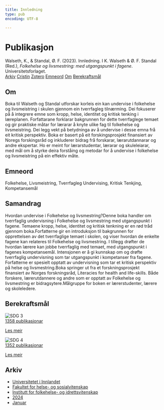 ```yaml
---
title: Innledning
type: pub
encoding: UTF-8

---
```

<h1>Publikasjon</h1>
<article id="csl-bib-container-HHNTXSZJ" class="csl-bib-container">
  <div class="csl-bib-body"> <div class="csl-entry">Walseth, K., &#38; Standal, Ø. F. (2023). Innledning. I K. Walseth &#38; Ø. F. Standal (Red.), <i>Folkehelse og livsmestring: med utgangspunkt i fagene</i>. Universitetsforlaget.</div> </div>
  <div class="csl-bib-buttons">
    <a href="#taxonomy-article-HHNTXSZJ" alt="archive" class="csl-bib-button">Arkiv</a>
    <a href="https://app.cristin.no/results/show.jsf?id=2227684" alt="Cristin" class="csl-bib-button">Cristin</a>
    <a href="http://zotero.org/groups/5881554/items/HHNTXSZJ" alt="Zotero" class="csl-bib-button">Zotero</a>
    <a href="#keywords-article-HHNTXSZJ" alt="keywords" class="csl-bib-button">Emneord</a>
    <a href="#about-article-HHNTXSZJ" alt="about_pub" class="csl-bib-button">Om</a>
    <a href="#sdg-article-HHNTXSZJ" alt="sdg" class="csl-bib-button">Berekraftsmål</a>
  </div>
  <div id="csl-bib-meta-container-HHNTXSZJ"></div>
</article>
<div id="csl-bib-meta-HHNTXSZJ" class="csl-bib-meta">
  <article id="about-article-HHNTXSZJ" class="about_pub-article">
    <h1>Om</h1>
    Boka til Walseth og Standal utforskar korleis ein kan undervise i folkehelse og livsmeistring i skulen gjennom ein tverrfagleg tilnærming. Dei fokuserer på å integrere emne som kropp, helse, identitet og kritisk tenking i læreplanen. Forfattarane forklarar bakgrunnen for dette tverrfaglege temaet og gir praktiske måtar for lærarar å knyte ulike fag til folkehelse og livsmeistring. Dei legg vekt på betydninga av å undervise i desse emna frå eit kritisk perspektiv. Boka er basert på eit forskingsprosjekt finansiert av Noregs forskingsråd og inkluderer bidrag frå forskarar, lærarutdannarar og andre ekspertar. Ho er meint for lærarstudentar, lærarar og skuleleiarar, med mål om å styrke deira forståing og metodar for å undervise i folkehelse og livsmeistring på ein effektiv måte.
  </article>
  <article id="keywords-article-HHNTXSZJ" class="keywords-article">
    <h1>Emneord</h1>
    Folkehelse, Livsmeistring, Tverrfagleg Undervising, Kritisk Tenkjing, Kompetansemål
  </article>
  <article id="abstract-article-HHNTXSZJ" class="abstract-article">
    <h1>Samandrag</h1>
    Hvordan undervise i Folkehelse og livsmestring?Denne boka handler om tverrfaglig undervisning i Folkehelse og livsmestring med utgangspunkt i fagene. Temaene kropp, helse, identitet og kritisk tenkning er en rød tråd gjennom boka.Forfatterne gir en introduksjon til bakgrunnen for opprettelsen av det tverrfaglige temaet i skolen, og viser hvordan de enkelte fagene kan relateres til Folkehelse og livsmestring. I tillegg drøfter de hvordan lærere kan jobbe tverrfaglig med temaet, med utgangspunkt i fagenes kompetansemål. Intensjonen er å gi kunnskap om og drøfte tverrfaglig undervisning som tar utgangspunkt i kompetanser fra fagene. Forfatterne er spesielt opptatt av undervisning som tar et kritisk perspektiv på helse og livsmestring.Boka springer ut fra et forskningsprosjekt finansiert av Norges forskningsråd, Literacies for health and life-skills. Både forskere, lærerutdannere og andre som er opptatt av Folkehelse og livsmestring er bidragsytere.Målgruppe for boken er lærerstudenter, lærere og skoleledere.
  </article>
  <article id="sdg-article-HHNTXSZJ" class="sdg-article">
    <h1>Berekraftsmål</h1>
    <div class="sdg-container"><div id="sdg3" class="sdg">
        <img src="{{< params subfolder >}}images/sdg/sdg03_nn.png" class="image" alt="SDG 3">
        <div class="sdg-overlay">
          <a href="/nn/archive/?key=?sdg=3#archive" class="sdg-publication-count"><span>1358</span> publikasjonar</a>
          <p><a href="https://fn.no/om-fn/fns-baerekraftsmaal/god-helse-og-livskvalitet?lang=nno-NO" class="sdg-read-more">Les meir</a></p>
        </div>
      </div> <div id="sdg4" class="sdg">
        <img src="{{< params subfolder >}}images/sdg/sdg04_nn.png" class="image" alt="SDG 4">
        <div class="sdg-overlay">
          <a href="/nn/archive/?key=?sdg=4#archive" class="sdg-publication-count"><span>1352</span> publikasjonar</a>
          <p><a href="https://fn.no/om-fn/fns-baerekraftsmaal/god-utdanning?lang=nno-NO" class="sdg-read-more">Les meir</a></p>
        </div>
      </div></div>
  </article>
  <article id="taxonomy-article-HHNTXSZJ" class="taxonomy-article">
    <h1>Arkiv</h1>
    <ul>
      <li>
        <a href="/nn/archive/?key=3DCRN523">Universitetet i Innlandet</a>
      </li>
      <li>
        <a href="/nn/archive/?key=IDKFS3MX">Fakultet for helse- og sosialvitenskap</a>
      </li>
      <li>
        <a href="/nn/archive/?key=FJXE3Z8X">Institutt for folkehelse- og idrettsvitenskap</a>
      </li>
      <li>
        <a href="/nn/archive/?key=DLUBDP8T">2024</a>
      </li>
      <li>
        <a href="/nn/archive/?key=3Y6TNBSU">Januar</a>
      </li>
    </ul>
  </article>
</div>

